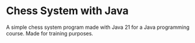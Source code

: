 # Chess System with Java
A simple chess system program made with Java 21
for a Java programming course.
Made for training purposes.
